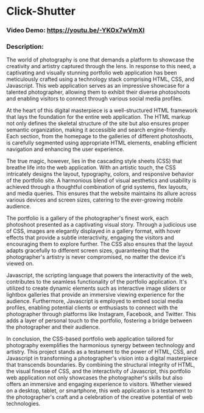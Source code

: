 # Click-Shutter

### Video Demo: <https://youtu.be/-YKOx7wVmXI>
### Description:

The world of photography is one that demands a platform to showcase the creativity and artistry captured through the lens. In response to this need, a captivating and visually stunning portfolio web application has been meticulously crafted using a technology stack comprising HTML, CSS, and Javascript. This web application serves as an impressive showcase for a talented photographer, allowing them to exhibit their diverse photoshoots and enabling visitors to connect through various social media profiles.

At the heart of this digital masterpiece is a well-structured HTML framework that lays the foundation for the entire web application. The HTML markup not only defines the skeletal structure of the site but also ensures proper semantic organization, making it accessible and search engine-friendly. Each section, from the homepage to the galleries of different photoshoots, is carefully segmented using appropriate HTML elements, enabling efficient navigation and enhancing the user experience.

The true magic, however, lies in the cascading style sheets (CSS) that breathe life into the web application. With an artistic touch, the CSS intricately designs the layout, typography, colors, and responsive behavior of the portfolio site. A harmonious blend of visual aesthetics and usability is achieved through a thoughtful combination of grid systems, flex layouts, and media queries. This ensures that the website maintains its allure across various devices and screen sizes, catering to the ever-growing mobile audience.

The portfolio is a gallery of the photographer's finest work, each photoshoot presented as a captivating visual story. Through a judicious use of CSS, images are elegantly displayed in a gallery format, with hover effects that provide a subtle interactivity, engaging the visitors and encouraging them to explore further. The CSS also ensures that the layout adapts gracefully to different screen sizes, guaranteeing that the photographer's artistry is never compromised, no matter the device it's viewed on.

Javascript, the scripting language that powers the interactivity of the web, contributes to the seamless functionality of the portfolio application. It's utilized to create dynamic elements such as interactive image sliders or lightbox galleries that provide an immersive viewing experience for the audience. Furthermore, Javascript is employed to embed social media profiles, enabling potential clients or enthusiasts to connect with the photographer through platforms like Instagram, Facebook, and Twitter. This adds a layer of personal touch to the portfolio, fostering a bridge between the photographer and their audience.

In conclusion, the CSS-based portfolio web application tailored for photography exemplifies the harmonious synergy between technology and artistry. This project stands as a testament to the power of HTML, CSS, and Javascript in transforming a photographer's vision into a digital masterpiece that transcends boundaries. By combining the structural integrity of HTML, the visual finesse of CSS, and the interactivity of Javascript, this portfolio web application not only showcases the photographer's skills but also offers an immersive and engaging experience to visitors. Whether viewed on a desktop, tablet, or smartphone, this web application is a testament to the photographer's craft and a celebration of the creative potential of web technologies.





